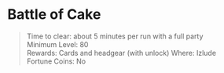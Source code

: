 # Battle of Cake

> Time to clear: about 5 minutes per run with a full party  
> Minimum Level: 80  
> Rewards: Cards and headgear (with unlock)
> Where: Izlude  
> Fortune Coins: No  
